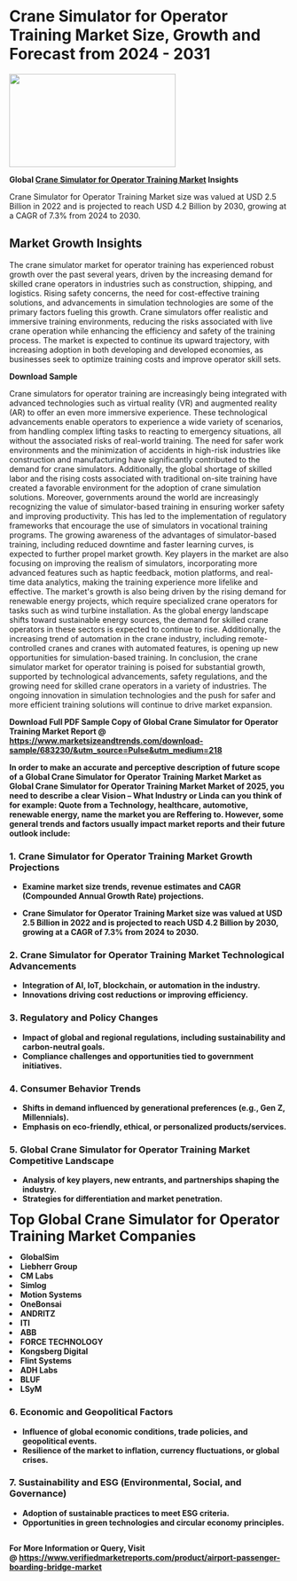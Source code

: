 <H1>Crane Simulator for Operator Training Market Size, Growth and Forecast from 2024 - 2031</H1><img class="aligncenter size-medium wp-image-584254" src="https://thirdeyenews.in/wp-content/uploads/2024/09/Global-Market-Research-300x168.jpeg" alt="" width="300" height="168" /><p><strong>Global&nbsp;<a href="https://www.marketsizeandtrends.com/download-sample/683230/&amp;utm_source=Pulse&amp;utm_medium=218">Crane Simulator for Operator Training Market</a> Insights</strong></p><p>Crane Simulator for Operator Training Market size was valued at USD 2.5 Billion in 2022 and is projected to reach USD 4.2 Billion by 2030, growing at a CAGR of 7.3% from 2024 to 2030.</p><p><h2>Market Growth Insights</h2> <p>The crane simulator market for operator training has experienced robust growth over the past several years, driven by the increasing demand for skilled crane operators in industries such as construction, shipping, and logistics. Rising safety concerns, the need for cost-effective training solutions, and advancements in simulation technologies are some of the primary factors fueling this growth. Crane simulators offer realistic and immersive training environments, reducing the risks associated with live crane operation while enhancing the efficiency and safety of the training process. The market is expected to continue its upward trajectory, with increasing adoption in both developing and developed economies, as businesses seek to optimize training costs and improve operator skill sets.</p> <p><strong>Download Sample</strong></p> <p>Crane simulators for operator training are increasingly being integrated with advanced technologies such as virtual reality (VR) and augmented reality (AR) to offer an even more immersive experience. These technological advancements enable operators to experience a wide variety of scenarios, from handling complex lifting tasks to reacting to emergency situations, all without the associated risks of real-world training. The need for safer work environments and the minimization of accidents in high-risk industries like construction and manufacturing have significantly contributed to the demand for crane simulators. Additionally, the global shortage of skilled labor and the rising costs associated with traditional on-site training have created a favorable environment for the adoption of crane simulation solutions. Moreover, governments around the world are increasingly recognizing the value of simulator-based training in ensuring worker safety and improving productivity. This has led to the implementation of regulatory frameworks that encourage the use of simulators in vocational training programs. The growing awareness of the advantages of simulator-based training, including reduced downtime and faster learning curves, is expected to further propel market growth. Key players in the market are also focusing on improving the realism of simulators, incorporating more advanced features such as haptic feedback, motion platforms, and real-time data analytics, making the training experience more lifelike and effective. The market's growth is also being driven by the rising demand for renewable energy projects, which require specialized crane operators for tasks such as wind turbine installation. As the global energy landscape shifts toward sustainable energy sources, the demand for skilled crane operators in these sectors is expected to continue to rise. Additionally, the increasing trend of automation in the crane industry, including remote-controlled cranes and cranes with automated features, is opening up new opportunities for simulation-based training. In conclusion, the crane simulator market for operator training is poised for substantial growth, supported by technological advancements, safety regulations, and the growing need for skilled crane operators in a variety of industries. The ongoing innovation in simulation technologies and the push for safer and more efficient training solutions will continue to drive market expansion. <p><strong></p><p><span class=""><strong>Download Full PDF Sample Copy of Global Crane Simulator for Operator Training Market Report</strong> @ <a href="https://www.marketsizeandtrends.com/download-sample/683230/&amp;utm_source=Pulse&amp;utm_medium=218" target="_blank">https://www.marketsizeandtrends.com/download-sample/683230/&amp;utm_source=Pulse&amp;utm_medium=218</a></span></p><p>In order to make an accurate and perceptive description of future scope of a Global&nbsp;Crane Simulator for Operator Training Market Market as Global&nbsp;Crane Simulator for Operator Training Market Market of 2025, you need to describe a clear Vision &ndash; What Industry or Linda can you think of for example: Quote from a Technology, healthcare, automotive, renewable energy, name the market you are Reffering to. However, some general trends and factors usually impact market reports and their future outlook include:</p><h3>1.&nbsp;<strong>Crane Simulator for Operator Training Market Growth Projections</strong></h3><ul><li>Examine market size trends, revenue estimates and CAGR (Compounded Annual Growth Rate) projections.</li><li><p>Crane Simulator for Operator Training Market size was valued at USD 2.5 Billion in 2022 and is projected to reach USD 4.2 Billion by 2030, growing at a CAGR of 7.3% from 2024 to 2030.</p></li></ul><h3>2.&nbsp;<strong>Crane Simulator for Operator Training Market Technological Advancements</strong></h3><ul><li>Integration of AI, IoT, blockchain, or automation in the industry.</li><li>Innovations driving cost reductions or improving efficiency.</li></ul><h3>3.&nbsp;<strong>Regulatory and Policy Changes</strong></h3><ul><li>Impact of global and regional regulations, including sustainability and carbon-neutral goals.</li><li>Compliance challenges and opportunities tied to government initiatives.</li></ul><h3>4.&nbsp;<strong>Consumer Behavior Trends</strong></h3><ul><li>Shifts in demand influenced by generational preferences (e.g., Gen Z, Millennials).</li><li>Emphasis on eco-friendly, ethical, or personalized products/services.</li></ul><h3>5.&nbsp;<strong>Global Crane Simulator for Operator Training Market Competitive Landscape</strong></h3><ul><li>Analysis of key players, new entrants, and partnerships shaping the industry.</li><li>Strategies for differentiation and market penetration.</li></ul><p data-pm-slice="1 1 []"><span style="color: inherit; font-family: inherit; font-size: 25px;">Top Global Crane Simulator for Operator Training Market Companies</span></p><div class="" data-test-id=""><p><li>GlobalSim</li><li> Liebherr Group</li><li> CM Labs</li><li> Simlog</li><li> Motion Systems</li><li> OneBonsai</li><li> ANDRITZ</li><li> ITI</li><li> ABB</li><li> FORCE TECHNOLOGY</li><li> Kongsberg Digital</li><li> Flint Systems</li><li> ADH Labs</li><li> BLUF</li><li> LSyM</li></p></div><h3>6.&nbsp;<strong>Economic and Geopolitical Factors</strong></h3><ul><li>Influence of global economic conditions, trade policies, and geopolitical events.</li><li>Resilience of the market to inflation, currency fluctuations, or global crises.</li></ul><h3>7.&nbsp;<strong>Sustainability and ESG (Environmental, Social, and Governance)</strong></h3><ul><li>Adoption of sustainable practices to meet ESG criteria.</li><li>Opportunities in green technologies and circular economy principles.</li></ul><h2><strong style="font-size: 14px;">For More Information or Query, Visit @&nbsp;</strong><a style="background-color: #ffffff; font-size: 14px;" href="https://www.marketsizeandtrends.com/report/crane-simulator-for-operator-training-market/" target="_blank">https://www.verifiedmarketreports.com/product/airport-passenger-boarding-bridge-market</a></h2>
